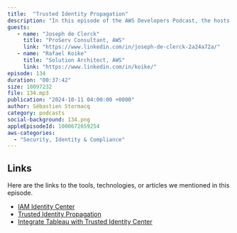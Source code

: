 ```yaml
---
title:  "Trusted Identity Propagation"
description: "In this episode of the AWS Developers Podcast, the hosts discuss trusted identity propagation with Joseph De Clerck and Raphael Koike. Trusted identity propagation (TIP) allows organizations to propagate the actual user identity downstream to AWS services. It enhances IAM roles with the actual user identity, enabling fine-grained access control and simplifying IAM role management. The benefits of TIP include improved security posture, fine-grained access control, simplified user experience, and support for various OAuth 2.0 flows. Services that currently support TIP include Lake Formation, S3 Access Grants, Redshift Query Editor, EMR Studio, Athena, and Amazon QuickSight."
guests:
   - name: "Joseph de Clerck"
     title: "ProServ Consultant, AWS"
     link: "https://www.linkedin.com/in/joseph-de-clerck-2a24a72a/"
   - name: "Rafael Koike"
     title: "Solution Architect, AWS"
     link: "https://www.linkedin.com/in/koike/"
episode: 134
duration: "00:37:42" 
size: 18097232
file: 134.mp3	
publication: "2024-10-11 04:00:00 +0000"
author: Sébastien Stormacq
category: podcasts
social-background: 134.png
appleEpisodeId: 1000672659254
aws-categories:
  - "Security, Identity & Compliance"
---
```


## Links

Here are the links to the tools, technologies, or articles we mentioned in this episode.

- [IAM Identity Center](https://docs.aws.amazon.com/singlesignon/latest/userguide/what-is.html)
- [Trusted Identity Propagation](https://docs.aws.amazon.com/singlesignon/latest/userguide/trustedidentitypropagation-overview.html)
- [Integrate Tableau with Trusted Identity Center](https://aws.amazon.com/blogs/aws/aws-analytics-services-streamline-user-access-to-data-permissions-setting-and-auditing/)
